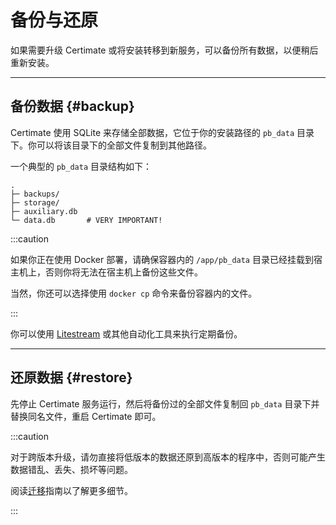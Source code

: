 ﻿# 备份与还原

如果需要升级 Certimate 或将安装转移到新服务，可以备份所有数据，以便稍后重新安装。

---

## 备份数据 {#backup}

Certimate 使用 SQLite 来存储全部数据，它位于你的安装路径的 `pb_data` 目录下。你可以将该目录下的全部文件复制到其他路径。

一个典型的 `pb_data` 目录结构如下：

```
.
├─ backups/
├─ storage/
├─ auxiliary.db
└─ data.db       # VERY IMPORTANT!
```

:::caution

如果你正在使用 Docker 部署，请确保容器内的 `/app/pb_data` 目录已经挂载到宿主机上，否则你将无法在宿主机上备份这些文件。

当然，你还可以选择使用 `docker cp` 命令来备份容器内的文件。

:::

你可以使用 [Litestream](https://litestream.io/) 或其他自动化工具来执行定期备份。

---

## 还原数据 {#restore}

先停止 Certimate 服务运行，然后将备份过的全部文件复制回 `pb_data` 目录下并替换同名文件，重启 Certimate 即可。

:::caution

对于跨版本升级，请勿直接将低版本的数据还原到高版本的程序中，否则可能产生数据错乱、丢失、损坏等问题。

阅读[迁移](/docs/migrations/)指南以了解更多细节。

:::
